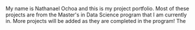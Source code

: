 My name is Nathanael Ochoa and this is my project portfolio. Most of these projects are from the Master's in Data Science program that I am currently in.  More projects will be added as they are completed in the program!
The 
